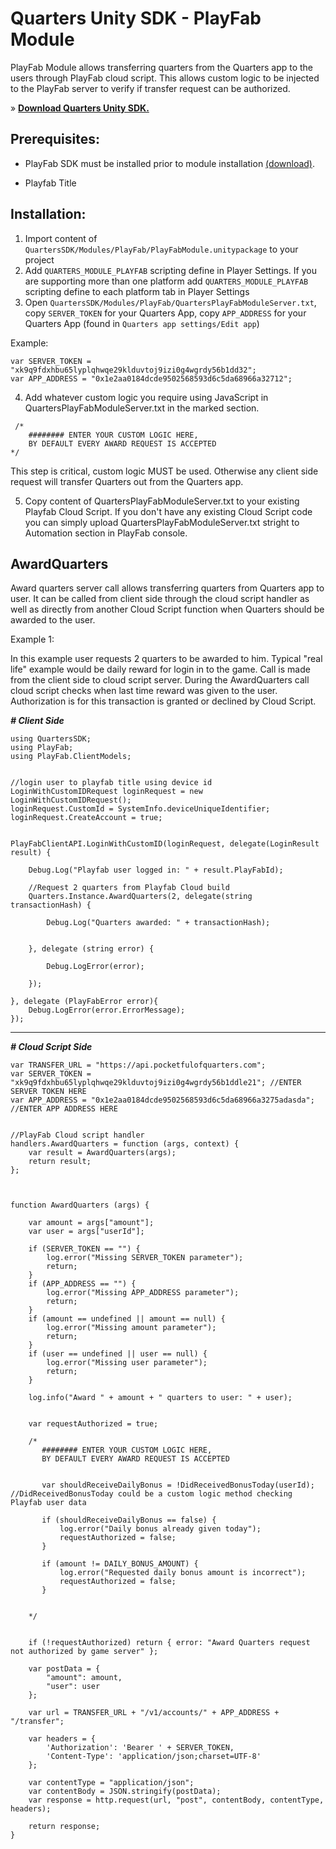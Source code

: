 ﻿# Quarters Unity SDK - PlayFab Module

PlayFab Module allows transferring quarters from the Quarters app to the users through PlayFab cloud script.
This allows custom logic to be injected to the PlayFab server to verify if transfer request can be authorized.

» **[Download Quarters Unity SDK.](http://downloads.pocketfulofquarters.com/quarters-sdk-latest.unitypackage)**

## Prerequisites:
- PlayFab SDK must be installed prior to module installation [(download)](https://api.playfab.com/sdks/unity).

- Playfab Title

## Installation:
1.  Import content of `QuartersSDK/Modules/PlayFab/PlayFabModule.unitypackage` to your project
2.  Add `QUARTERS_MODULE_PLAYFAB` scripting define in Player Settings. If you are supporting more
    than one platform add `QUARTERS_MODULE_PLAYFAB` scripting define to each platform tab in Player Settings
3.  Open `QuartersSDK/Modules/PlayFab/QuartersPlayFabModuleServer.txt`,
    copy `SERVER_TOKEN` for your Quarters App,
    copy `APP_ADDRESS` for your Quarters App (found in `Quarters app settings/Edit app`)

Example:

    var SERVER_TOKEN = "xk9q9fdxhbu65lyplqhwqe29klduvtoj9izi0g4wgrdy56b1dd32";
    var APP_ADDRESS = "0x1e2aa0184dcde9502568593d6c5da68966a32712";

4.  Add whatever custom logic you require using JavaScript in QuartersPlayFabModuleServer.txt in the marked section.


```
 /*
    ######## ENTER YOUR CUSTOM LOGIC HERE,
    BY DEFAULT EVERY AWARD REQUEST IS ACCEPTED
*/
```

This step is critical, custom logic MUST be used. Otherwise any client side request will transfer Quarters out from the Quarters app.

5.  Copy content of QuartersPlayFabModuleServer.txt to your existing Playfab Cloud Script. If you don't have any existing Cloud Script code you can simply
    upload QuartersPlayFabModuleServer.txt stright to Automation section in PlayFab console.




AwardQuarters
---
Award quarters server call allows transferring quarters from Quarters app to user. It can be called from client side through the cloud script handler as well as directly from another Cloud Script function when
Quarters should be awarded to the user.



Example 1:

In this example user requests 2 quarters to be awarded to him. Typical "real life" example would be daily reward for login in to the game.
Call is made from the client side to cloud script server. During the AwardQuarters call cloud script checks when last time reward was given to the user.
Authorization is for this transaction is granted or declined by Cloud Script.

***# Client Side***

    using QuartersSDK;
    using PlayFab;
    using PlayFab.ClientModels;


    //login user to playfab title using device id
    LoginWithCustomIDRequest loginRequest = new LoginWithCustomIDRequest();
    loginRequest.CustomId = SystemInfo.deviceUniqueIdentifier;
    loginRequest.CreateAccount = true;


    PlayFabClientAPI.LoginWithCustomID(loginRequest, delegate(LoginResult result) {

        Debug.Log("Playfab user logged in: " + result.PlayFabId);

        //Request 2 quarters from Playfab Cloud build
        Quarters.Instance.AwardQuarters(2, delegate(string transactionHash) {

            Debug.Log("Quarters awarded: " + transactionHash);


        }, delegate (string error) {

            Debug.LogError(error);

        });

    }, delegate (PlayFabError error){
        Debug.LogError(error.ErrorMessage);
    });



***
***# Cloud Script Side***

    var TRANSFER_URL = "https://api.pocketfulofquarters.com";
    var SERVER_TOKEN = "xk9q9fdxhbu65lyplqhwqe29klduvtoj9izi0g4wgrdy56b1ddle21"; //ENTER SERVER TOKEN HERE
    var APP_ADDRESS = "0x1e2aa0184dcde9502568593d6c5da68966a3275adasda"; //ENTER APP ADDRESS HERE


    //PlayFab Cloud script handler
    handlers.AwardQuarters = function (args, context) {
        var result = AwardQuarters(args);
        return result;
    };



    function AwardQuarters (args) {

        var amount = args["amount"];
        var user = args["userId"];

        if (SERVER_TOKEN == "") {
            log.error("Missing SERVER_TOKEN parameter");
            return;
        }
        if (APP_ADDRESS == "") {
            log.error("Missing APP_ADDRESS parameter");
            return;
        }
        if (amount == undefined || amount == null) {
            log.error("Missing amount parameter");
            return;
        }
        if (user == undefined || user == null) {
            log.error("Missing user parameter");
            return;
        }

        log.info("Award " + amount + " quarters to user: " + user);


        var requestAuthorized = true;

        /*
           ######## ENTER YOUR CUSTOM LOGIC HERE,
           BY DEFAULT EVERY AWARD REQUEST IS ACCEPTED


           var shouldReceiveDailyBonus = !DidReceivedBonusToday(userId); //DidReceivedBonusToday could be a custom logic method checking Playfab user data

           if (shouldReceiveDailyBonus == false) {
               log.error("Daily bonus already given today");
               requestAuthorized = false;
           }

           if (amount != DAILY_BONUS_AMOUNT) {
               log.error("Requested daily bonus amount is incorrect");
               requestAuthorized = false;
           }


        */


        if (!requestAuthorized) return { error: "Award Quarters request not authorized by game server" };

        var postData = {
            "amount": amount,
            "user": user
        };

        var url = TRANSFER_URL + "/v1/accounts/" + APP_ADDRESS + "/transfer";

        var headers = {
            'Authorization': 'Bearer ' + SERVER_TOKEN,
            'Content-Type': 'application/json;charset=UTF-8'
        };

        var contentType = "application/json";
        var contentBody = JSON.stringify(postData);
        var response = http.request(url, "post", contentBody, contentType, headers);

        return response;
    }
